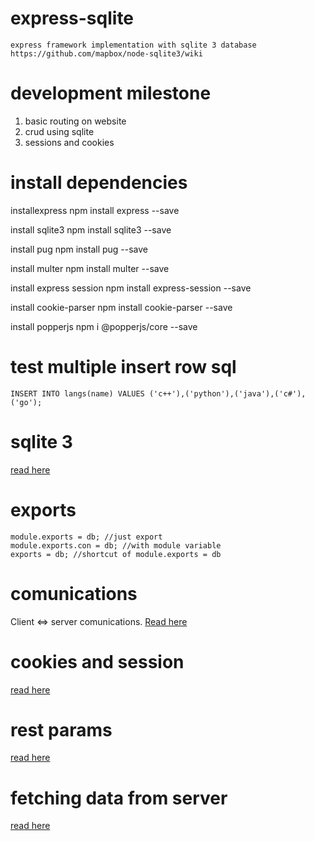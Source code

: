# express-sqlite
    express framework implementation with sqlite 3 database
    https://github.com/mapbox/node-sqlite3/wiki

# development milestone
1. basic routing on website
2. crud using sqlite
3. sessions and cookies

# install dependencies
installexpress
    npm install express --save

install sqlite3
    npm install sqlite3 --save

install pug
    npm install pug --save

install multer
     npm install multer --save

install express session
    npm install express-session --save
 
install cookie-parser
    npm install cookie-parser --save

install popperjs
     npm i @popperjs/core --save
# test multiple insert row sql
    INSERT INTO langs(name) VALUES ('c++'),('python'),('java'),('c#'),('go');

# sqlite 3
[read here](docs/sqlite.md)

# exports
    module.exports = db; //just export
    module.exports.con = db; //with module variable
    exports = db; //shortcut of module.exports = db

# comunications
Client <=> server comunications. [Read here](docs/comunications.md)

# cookies and session
[read here](docs/cookies%20and%20session.md)

# rest params
[read here](docs/rest_params.md)

# fetching data from server
[read here](docs/fetching.md)